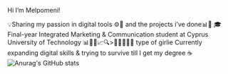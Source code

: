 Hi I’m Melpomeni!

💡Sharing my passion in digital tools ⚙️🧠 and the projects i’ve done📊🎯
  🎓Final-year Integrated Marketing & Communication student at Cyprus University of Technology
  📊🧠💼📈🔍>🎥📸✨🎨📲 type of girlie
  Currently expanding digital skills & trying to survive till I get my degree ☕
  ![Anurag's GitHub stats](https://github-readme-stats.vercel.app/api?username=melpo2004&theme=neon&show_icons=true)
